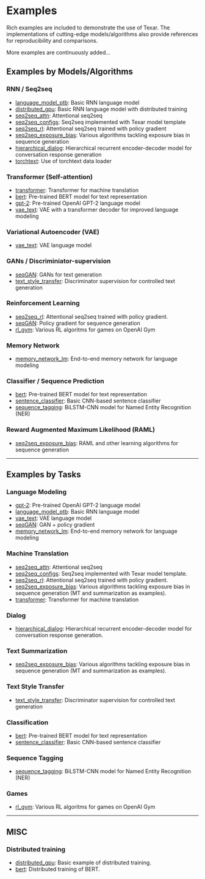 # Examples #

Rich examples are included to demonstrate the use of Texar. The implementations of cutting-edge models/algorithms also provide references for reproducibility and comparisons. 

More examples are continuously added...

## Examples by Models/Algorithms ##

### RNN / Seq2seq ###

* [language_model_ptb](./language_model_ptb): Basic RNN language model
* [distributed_gpu](./distributed_gpu): Basic RNN language model with distributed training
* [seq2seq_attn](./seq2seq_attn): Attentional seq2seq
* [seq2seq_configs](./seq2seq_configs): Seq2seq implemented with Texar model template
* [seq2seq_rl](./seq2seq_rl): Attentional seq2seq trained with policy gradient
* [seq2seq_exposure_bias](./seq2seq_exposure_bias): Various algorithms tackling exposure bias in sequence generation
* [hierarchical_dialog](./hierarchical_dialog): Hierarchical recurrent encoder-decoder model for conversation response generation
* [torchtext](./torchtext): Use of torchtext data loader

### Transformer (Self-attention) ###

* [transformer](./transformer): Transformer for machine translation
* [bert](./bert): Pre-trained BERT model for text representation
* [gpt-2](./gpt-2): Pre-trained OpenAI GPT-2 language model
* [vae_text](./vae_text): VAE with a transformer decoder for improved language modeling 

### Variational Autoencoder (VAE) ###

* [vae_text](./vae_text): VAE language model

### GANs / Discriminiator-supervision ###

* [seqGAN](./seqgan): GANs for text generation
* [text_style_transfer](./text_style_transfer): Discriminator supervision for controlled text generation

### Reinforcement Learning ###

* [seq2seq_rl](./seq2seq_rl): Attentional seq2seq trained with policy gradient.
* [seqGAN](./seqgan): Policy gradient for sequence generation
* [rl_gym](./rl_gym): Various RL algoritms for games on OpenAI Gym

### Memory Network ###

* [memory_network_lm](./memory_network_lm): End-to-end memory network for language modeling

### Classifier / Sequence Prediction ###  

* [bert](./bert): Pre-trained BERT model for text representation
* [sentence_classifier](./sentence_classifier): Basic CNN-based sentence classifier
* [sequence_tagging](./sequence_tagging): BiLSTM-CNN model for Named Entity Recognition (NER)

### Reward Augmented Maximum Likelihood (RAML) ###

* [seq2seq_exposure_bias](./seq2seq_exposure_bias): RAML and other learning algorithms for sequence generation 

---

## Examples by Tasks

### Language Modeling ###

* [gpt-2](./gpt-2): Pre-trained OpenAI GPT-2 language model
* [language_model_ptb](./language_model_ptb): Basic RNN language model
* [vae_text](./vae_text): VAE language model
* [seqGAN](./seqgan): GAN + policy gradient
* [memory_network_lm](./memory_network_lm): End-to-end memory network for language modeling

### Machine Translation ###

* [seq2seq_attn](./seq2seq_attn): Attentional seq2seq
* [seq2seq_configs](./seq2seq_configs): Seq2seq implemented with Texar model template.
* [seq2seq_rl](./seq2seq_rl): Attentional seq2seq trained with policy gradient.
* [seq2seq_exposure_bias](./seq2seq_exposure_bias): Various algorithms tackling exposure bias in sequence generation (MT and summarization as examples).
* [transformer](./transformer): Transformer for machine translation

### Dialog ###

* [hierarchical_dialog](./hierarchical_dialog): Hierarchical recurrent encoder-decoder model for conversation response generation.

### Text Summarization ###

* [seq2seq_exposure_bias](./seq2seq_exposure_bias): Various algorithms tackling exposure bias in sequence generation (MT and summarization as examples).

### Text Style Transfer ###

* [text_style_transfer](./text_style_transfer): Discriminator supervision for controlled text generation

### Classification ###

* [bert](./bert): Pre-trained BERT model for text representation
* [sentence_classifier](./sentence_classifier): Basic CNN-based sentence classifier

### Sequence Tagging ###

* [sequence_tagging](./sequence_tagging): BiLSTM-CNN model for Named Entity Recognition (NER)

### Games ###

* [rl_gym](./rl_gym): Various RL algoritms for games on OpenAI Gym

---

## MISC ##

### Distributed training ###

* [distributed_gpu](./distributed_gpu): Basic example of distributed training.
* [bert](./bert): Distributed training of BERT.

